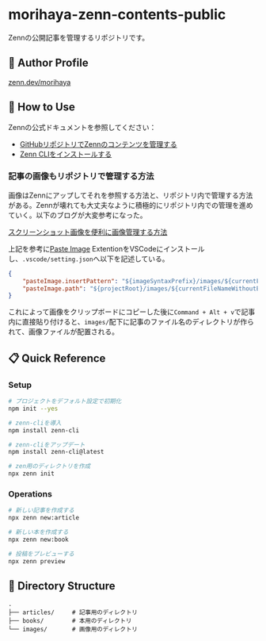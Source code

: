 # morihaya-zenn-contents-public

Zennの公開記事を管理するリポジトリです。

## 👤 Author Profile

[zenn.dev/morihaya](https://zenn.dev/morihaya)

## 🚀 How to Use

Zennの公式ドキュメントを参照してください：

- [GitHubリポジトリでZennのコンテンツを管理する](https://zenn.dev/zenn/articles/connect-to-github)
- [Zenn CLIをインストールする](https://zenn.dev/zenn/articles/install-zenn-cli)

### 記事の画像もリポジトリで管理する方法

画像はZennにアップしてそれを参照する方法と、リポジトリ内で管理する方法がある。Zennが壊れても大丈夫なように積極的にリポジトリ内での管理を進めていく。以下のブログが大変参考になった。

[スクリーンショット画像を便利に画像管理する方法](https://zenn.dev/eguchi244_dev/articles/github-zenn-img-mgmt-20230511#%E3%82%B9%E3%82%AF%E3%83%AA%E3%83%BC%E3%83%B3%E3%82%B7%E3%83%A7%E3%83%83%E3%83%88%E7%94%BB%E5%83%8F%E3%82%92%E4%BE%BF%E5%88%A9%E3%81%AB%E7%94%BB%E5%83%8F%E7%AE%A1%E7%90%86%E3%81%99%E3%82%8B%E6%96%B9%E6%B3%95)

上記を参考に[Paste Image](https://marketplace.visualstudio.com/items?itemName=mushan.vscode-paste-image) ExtentionをVSCodeにインストールし、`.vscode/setting.json`へ以下を記述している。

```json
{
    "pasteImage.insertPattern": "${imageSyntaxPrefix}/images/${currentFileNameWithoutExt}/${imageFileName}${imageSyntaxSuffix}",
    "pasteImage.path": "${projectRoot}/images/${currentFileNameWithoutExt}"
}
```

これによって画像をクリップボードにコピーした後に`Command + Alt + v`で記事内に直接貼り付けると、`images/`配下に記事のファイル名のディレクトリが作られて、画像ファイルが配置される。

## 📋 Quick Reference

### Setup

```bash
# プロジェクトをデフォルト設定で初期化
npm init --yes

# zenn-cliを導入
npm install zenn-cli

# zenn-cliをアップデート
npm install zenn-cli@latest

# zen用のディレクトリを作成
npx zenn init
```

### Operations

```bash
# 新しい記事を作成する
npx zenn new:article

# 新しい本を作成する
npx zenn new:book

# 投稿をプレビューする
npx zenn preview
```

## 📁 Directory Structure

```shell
.
├── articles/     # 記事用のディレクトリ
├── books/        # 本用のディレクトリ
└── images/       # 画像用のディレクトリ
```
